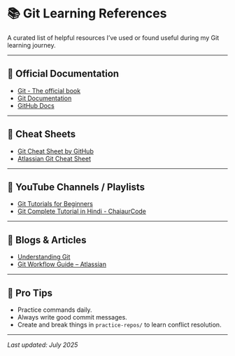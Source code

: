 # 📚 Git Learning References

A curated list of helpful resources I’ve used or found useful during my Git learning journey.

---

## 🔹 Official Documentation

- [Git - The official book](https://git-scm.com/book/en/v2)
- [Git Documentation](https://git-scm.com/docs)
- [GitHub Docs](https://docs.github.com/en/get-started/quickstart)

---

## 🔹 Cheat Sheets

- [Git Cheat Sheet by GitHub](https://training.github.com/downloads/github-git-cheat-sheet/)
- [Atlassian Git Cheat Sheet](https://www.atlassian.com/git/tutorials/atlassian-git-cheatsheet)

---

## 🔹 YouTube Channels / Playlists

- [Git Tutorials for Beginners](https://www.youtube.com/watch?v=apGV9Kg7ics)
- [Git Complete Tutorial in Hindi - ChaiaurCode](https://www.youtube.com/watch?v=q8EevlEpQ2A&t=560s)

---

## 🔹 Blogs & Articles

- [Understanding Git ](https://medium.com/@igurpreetsingh/git-tutorial-for-beginners-a-comprehensive-guide-to-mastering-version-control-a0da3eb0b6e8)
- [Git Workflow Guide – Atlassian](https://www.atlassian.com/git/tutorials/comparing-workflows)

---

## 🧠 Pro Tips

- Practice commands daily.
- Always write good commit messages.
- Create and break things in `practice-repos/` to learn conflict resolution.

---

*Last updated: July 2025*
